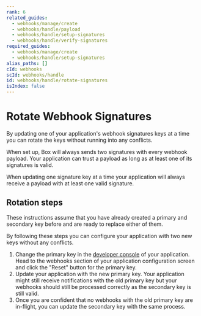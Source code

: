 ```yaml
---
rank: 6
related_guides:
  - webhooks/manage/create
  - webhooks/handle/payload
  - webhooks/handle/setup-signatures
  - webhooks/handle/verify-signatures
required_guides:
  - webhooks/manage/create
  - webhooks/handle/setup-signatures
alias_paths: []
cId: webhooks
scId: webhooks/handle
id: webhooks/handle/rotate-signatures
isIndex: false
---
```


# Rotate Webhook Signatures

By updating one of your application's webhook signatures keys at a time you can
rotate the keys without running into any conflicts.

When set up, Box will always sends two signatures with every webhook payload.
Your application can trust a payload as long as at least one of its signatures
is valid.

When updating one signature key at a time your application will always receive a
payload with at least one valid signature.

## Rotation steps

These instructions assume that you have already created a primary and secondary
key before and are ready to replace either of them.

By following these steps you can configure your application with two new keys
without any conflicts.

1. Change the primary key in the [developer console][console] of your
   application. Head to the webhooks section of your application configuration
   screen and click the "Reset" button for the primary key.
2. Update your application with the new primary key. Your application might
   still receive notifications with the old primary key but your webhooks should
   still be processed correctly as the secondary key is still valid.
3. Once you are confident that no webhooks with the old primary key are
   in-flight, you can update the secondary key with the same process.

[console]: https://app.box.com/developers/console
